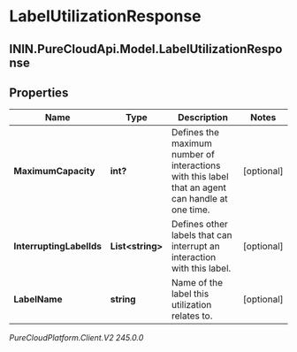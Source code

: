 # LabelUtilizationResponse

## ININ.PureCloudApi.Model.LabelUtilizationResponse

## Properties

|Name | Type | Description | Notes|
|------------ | ------------- | ------------- | -------------|
| **MaximumCapacity** | **int?** | Defines the maximum number of interactions with this label that an agent can handle at one time. | [optional] |
| **InterruptingLabelIds** | **List&lt;string&gt;** | Defines other labels that can interrupt an interaction with this label. | [optional] |
| **LabelName** | **string** | Name of the label this utilization relates to. | [optional] |



_PureCloudPlatform.Client.V2 245.0.0_
